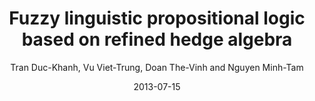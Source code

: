 ---
title: "Fuzzy linguistic propositional logic based on refined hedge algebra"
author: "Tran Duc-Khanh, Vu Viet-Trung, Doan The-Vinh and Nguyen Minh-Tam"
collection: publications
permalink: /publication/FUZZ2013
date: 2013-07-15
venue: 'IEEE International Conference on Fuzzy Systems (FUZZ-IEEE)'
citation: 'Duc-Khanh Tran, Viet-Trung Vu, and Minh-Tam Nguyen. &quot;Fuzzy linguistic propositional logic based on refined hedge algebra,&quot; In 2013 IEEE International Conference on Fuzzy Systems (FUZZ-IEEE), pp. 1-8. IEEE, 2013.'
paperurl: 'https://ieeexplore.ieee.org/abstract/document/6622392'
bibtex: '@inproceedings{tran2013fuzzy,<br />
  &emsp;title={Fuzzy linguistic propositional logic based on refined hedge algebra},<br />
  &emsp;author={Tran, Duc-Khanh and Vu, Viet-Trung and Doan, The-Vinh and Nguyen, Minh-Tam},<br />
  &emsp;booktitle={2013 IEEE International Conference on Fuzzy Systems (FUZZ-IEEE)},<br />
  &emsp;pages={1--8},<br />
  &emsp;year={2013},<br />
  &emsp;organization={IEEE}<br />
}'
---